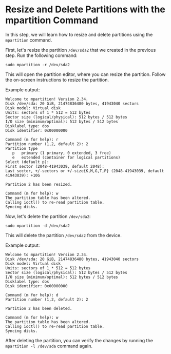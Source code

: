 # Resize and Delete Partitions with the mpartition Command

In this step, we will learn how to resize and delete partitions using the `mpartition` command.

First, let's resize the partition `/dev/sda2` that we created in the previous step. Run the following command:

```
sudo mpartition -r /dev/sda2
```

This will open the partition editor, where you can resize the partition. Follow the on-screen instructions to resize the partition.

Example output:

```
Welcome to mpartition! Version 2.34.
Disk /dev/sda: 20 GiB, 21474836480 bytes, 41943040 sectors
Disk model: Virtual disk
Units: sectors of 1 * 512 = 512 bytes
Sector size (logical/physical): 512 bytes / 512 bytes
I/O size (minimum/optimal): 512 bytes / 512 bytes
Disklabel type: dos
Disk identifier: 0x00000000

Command (m for help): r
Partition number (1,2, default 2): 2
Partition type
   p   primary (1 primary, 0 extended, 3 free)
   e   extended (container for logical partitions)
Select (default p):
First sector (2048-41943039, default 2048):
Last sector, +/-sectors or +/-size{K,M,G,T,P} (2048-41943039, default 41943039): +10G

Partition 2 has been resized.

Command (m for help): w
The partition table has been altered.
Calling ioctl() to re-read partition table.
Syncing disks.
```

Now, let's delete the partition `/dev/sda2`:

```
sudo mpartition -d /dev/sda2
```

This will delete the partition `/dev/sda2` from the device.

Example output:

```
Welcome to mpartition! Version 2.34.
Disk /dev/sda: 20 GiB, 21474836480 bytes, 41943040 sectors
Disk model: Virtual disk
Units: sectors of 1 * 512 = 512 bytes
Sector size (logical/physical): 512 bytes / 512 bytes
I/O size (minimum/optimal): 512 bytes / 512 bytes
Disklabel type: dos
Disk identifier: 0x00000000

Command (m for help): d
Partition number (1,2, default 2): 2

Partition 2 has been deleted.

Command (m for help): w
The partition table has been altered.
Calling ioctl() to re-read partition table.
Syncing disks.
```

After deleting the partition, you can verify the changes by running the `mpartition -l /dev/sda` command again.
